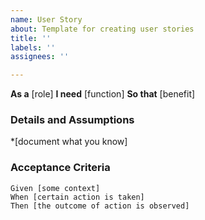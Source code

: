 ```yaml
---
name: User Story
about: Template for creating user stories
title: ''
labels: ''
assignees: ''

---
```


**As a** [role]
**I need** [function]
**So that** [benefit]

### Details and Assumptions
*[document what you know]

### Acceptance Criteria

```gherkin
Given [some context]
When [certain action is taken]
Then [the outcome of action is observed]
```
